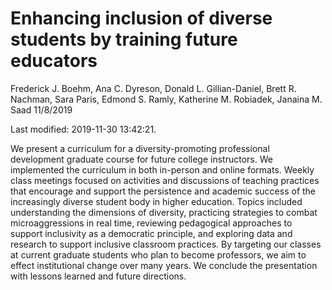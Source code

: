Enhancing inclusion of diverse students by training future educators
================
Frederick J. Boehm, Ana C. Dyreson, Donald L. Gillian-Daniel, Brett R.
Nachman, Sara Paris, Edmond S. Ramly, Katherine M. Robiadek, Janaina M.
Saad
11/8/2019

Last modified: 2019-11-30 13:42:21.

We present a curriculum for a diversity-promoting professional
development graduate course for future college instructors. We
implemented the curriculum in both in-person and online formats. Weekly
class meetings focused on activities and discussions of teaching
practices that encourage and support the persistence and academic
success of the increasingly diverse student body in higher education.
Topics included understanding the dimensions of diversity, practicing
strategies to combat microaggressions in real time, reviewing
pedagogical approaches to support inclusivity as a democratic principle,
and exploring data and research to support inclusive classroom
practices. By targeting our classes at current graduate students who
plan to become professors, we aim to effect institutional change over
many years. We conclude the presentation with lessons learned and future
directions.
